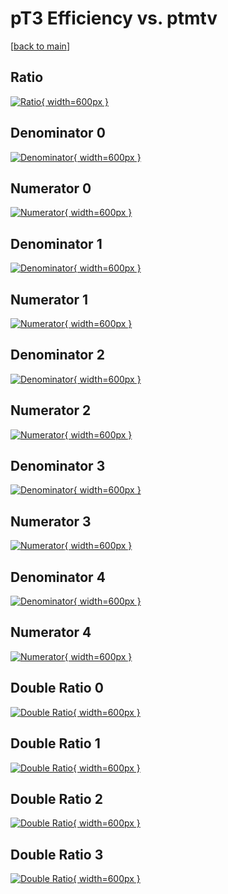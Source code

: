 # pT3 Efficiency vs. ptmtv

[[back to main](./)]



## Ratio

[![Ratio](../mtv/var/pT3_base_13_0_eff_ptmtv.png){ width=600px }](../mtv/var/pT3_base_13_0_eff_ptmtv.pdf)

## Denominator 0

[![Denominator](../mtv/den/pT3_base_13_0_eff_ptmtv_den0.png){ width=600px }](../mtv/den/pT3_base_13_0_eff_ptmtv_den0.pdf)

## Numerator 0

[![Numerator](../mtv/num/pT3_base_13_0_eff_ptmtv_num0.png){ width=600px }](../mtv/num/pT3_base_13_0_eff_ptmtv_num0.pdf)

## Denominator 1

[![Denominator](../mtv/den/pT3_base_13_0_eff_ptmtv_den1.png){ width=600px }](../mtv/den/pT3_base_13_0_eff_ptmtv_den1.pdf)

## Numerator 1

[![Numerator](../mtv/num/pT3_base_13_0_eff_ptmtv_num1.png){ width=600px }](../mtv/num/pT3_base_13_0_eff_ptmtv_num1.pdf)

## Denominator 2

[![Denominator](../mtv/den/pT3_base_13_0_eff_ptmtv_den2.png){ width=600px }](../mtv/den/pT3_base_13_0_eff_ptmtv_den2.pdf)

## Numerator 2

[![Numerator](../mtv/num/pT3_base_13_0_eff_ptmtv_num2.png){ width=600px }](../mtv/num/pT3_base_13_0_eff_ptmtv_num2.pdf)

## Denominator 3

[![Denominator](../mtv/den/pT3_base_13_0_eff_ptmtv_den3.png){ width=600px }](../mtv/den/pT3_base_13_0_eff_ptmtv_den3.pdf)

## Numerator 3

[![Numerator](../mtv/num/pT3_base_13_0_eff_ptmtv_num3.png){ width=600px }](../mtv/num/pT3_base_13_0_eff_ptmtv_num3.pdf)

## Denominator 4

[![Denominator](../mtv/den/pT3_base_13_0_eff_ptmtv_den4.png){ width=600px }](../mtv/den/pT3_base_13_0_eff_ptmtv_den4.pdf)

## Numerator 4

[![Numerator](../mtv/num/pT3_base_13_0_eff_ptmtv_num4.png){ width=600px }](../mtv/num/pT3_base_13_0_eff_ptmtv_num4.pdf)

## Double Ratio 0

[![Double Ratio](../mtv/ratio/pT3_base_13_0_eff_ptmtv_ratio0.png){ width=600px }](../mtv/ratio/pT3_base_13_0_eff_ptmtv_ratio0.pdf)

## Double Ratio 1

[![Double Ratio](../mtv/ratio/pT3_base_13_0_eff_ptmtv_ratio1.png){ width=600px }](../mtv/ratio/pT3_base_13_0_eff_ptmtv_ratio1.pdf)

## Double Ratio 2

[![Double Ratio](../mtv/ratio/pT3_base_13_0_eff_ptmtv_ratio2.png){ width=600px }](../mtv/ratio/pT3_base_13_0_eff_ptmtv_ratio2.pdf)

## Double Ratio 3

[![Double Ratio](../mtv/ratio/pT3_base_13_0_eff_ptmtv_ratio3.png){ width=600px }](../mtv/ratio/pT3_base_13_0_eff_ptmtv_ratio3.pdf)

